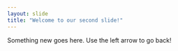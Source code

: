 ```yaml
---
layout: slide
title: "Welcome to our second slide!"
---
```

Something new goes here.
Use the left arrow to go back! 
